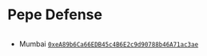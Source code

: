 <p align="center">
  <h1>Pepe Defense</h1>
  <img stc="https://i.imgur.com/S0xRdnd.png"/>
</p>

- Mumbai [`0xeA89b6Ca66EDB45c4B6E2c9d90788b46A71ac3ae`](https://louper.dev/diamond/0xeA89b6Ca66EDB45c4B6E2c9d90788b46A71ac3ae?network=mumbai)
